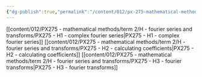 ```yaml
---
{"dg-publish":true,"permalink":"/content/012/px-275-mathematical-methods/term-2/h-fourier-series-and-transforms/h-fourier-series-and-transforms/","noteIcon":"1","created":"2025-01-29T13:25:08.606+00:00","updated":"2025-01-29T13:57:01.496+00:00"}
---
```


[[content/012/PX275 - mathematical methods/term 2/H - fourier series and transforms/PX275 - H1 - complex fourier series\|PX275 - H1 - complex fourier series]]
[[content/012/PX275 - mathematical methods/term 2/H - fourier series and transforms/PX275 - H2 - calculating coefficients\|PX275 - H2 - calculating coefficients]]
[[content/012/PX275 - mathematical methods/term 2/H - fourier series and transforms/PX275 - H3 - fourier transforms\|PX275 - H3 - fourier transforms]]
